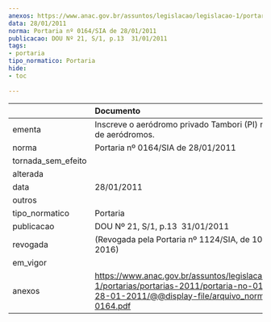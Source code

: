 ```yaml
---
anexos: https://www.anac.gov.br/assuntos/legislacao/legislacao-1/portarias/portarias-2011/portaria-no-0164-sia-de-28-01-2011/@@display-file/arquivo_norma/PA2011-0164.pdf
data: 28/01/2011
norma: Portaria nº 0164/SIA de 28/01/2011
publicacao: DOU Nº 21, S/1, p.13  31/01/2011
tags:
- portaria
tipo_normatico: Portaria
hide: 
- toc 
 
---
```


|                    | Documento                                                                                                                                                         |
|:-------------------|:------------------------------------------------------------------------------------------------------------------------------------------------------------------|
| ementa             | Inscreve o aeródromo privado Tambori (PI) no cadastro de aeródromos.                                                                                              |
| norma              | Portaria nº 0164/SIA de 28/01/2011                                                                                                                                |
| tornada_sem_efeito |                                                                                                                                                                   |
| alterada           |                                                                                                                                                                   |
| data               | 28/01/2011                                                                                                                                                        |
| outros             |                                                                                                                                                                   |
| tipo_normatico     | Portaria                                                                                                                                                          |
| publicacao         | DOU Nº 21, S/1, p.13  31/01/2011                                                                                                                                  |
| revogada           | (Revogada pela Portaria nº 1124/SIA, de 10 de maio de 2016)                                                                                                       |
| em_vigor           |                                                                                                                                                                   |
| anexos             | https://www.anac.gov.br/assuntos/legislacao/legislacao-1/portarias/portarias-2011/portaria-no-0164-sia-de-28-01-2011/@@display-file/arquivo_norma/PA2011-0164.pdf |